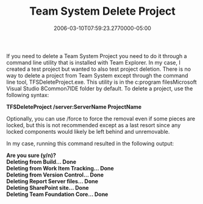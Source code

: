 ﻿---
title: Team System Delete Project
date: "2006-03-10T07:59:23.2770000-05:00"
description: If you need to delete a Team System Project you need to do it
featuredImage: img/team-system-delete-project-featured.png
---

If you need to delete a Team System Project you need to do it through a command line utility that is installed with Team Explorer. In my case, I created a test project but wanted to also test project deletion. There is no way to delete a project from Team System except through the command line tool, TFSDeleteProject.exe. This utility is in the c:program filesMicrosoft Visual Studio 8Common7IDE folder by default. To delete a project, use the following syntax:

**TFSDeleteProject /server:ServerName ProjectName**

Optionally, you can use /force to force the removal even if some pieces are locked, but this is not recommended except as a last resort since any locked components would likely be left behind and unremovable.

In my case, running this command resulted in the following output:

**Are you sure (y/n)?\
Deleting from Build… Done\
Deleting from Work Item Tracking… Done\
Deleting from Version Control… Done\
Deleting Report Server files… Done\
Deleting SharePoint site… Done\
Deleting Team Foundation Core… Done**

